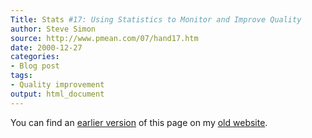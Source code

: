```yaml
---
Title: Stats #17: Using Statistics to Monitor and Improve Quality
author: Steve Simon
source: http://www.pmean.com/07/hand17.htm
date: 2000-12-27
categories:
- Blog post
tags:
- Quality improvement
output: html_document
---
```



You can find an [earlier version][sim1] of this page on my [old website][sim2].

[sim1]: http://www.pmean.com/07/hand17.htm
[sim2]: http://www.pmean.com


